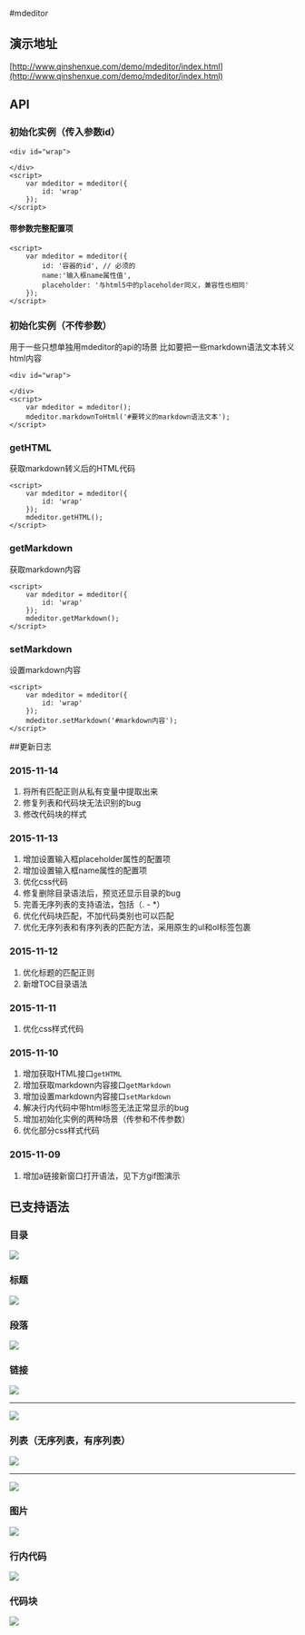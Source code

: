 #mdeditor
## 演示地址
[http://www.qinshenxue.com/demo/mdeditor/index.html](http://www.qinshenxue.com/demo/mdeditor/index.html)
## API

### 初始化实例（传入参数id）
```
<div id="wrap">

</div>
<script>
    var mdeditor = mdeditor({
        id: 'wrap'
    });
</script>
```
#### 带参数完整配置项

```
<script>
    var mdeditor = mdeditor({
        id: '容器的id', // 必须的
        name:'输入框name属性值',
        placeholder: '与html5中的placeholder同义，兼容性也相同'
    });
</script>
```

### 初始化实例（不传参数）
用于一些只想单独用mdeditor的api的场景
比如要把一些markdown语法文本转义html内容

```
<div id="wrap">

</div>
<script>
    var mdeditor = mdeditor();
    mdeditor.markdownToHtml('#要转义的markdown语法文本');
</script>
```


### getHTML
获取markdown转义后的HTML代码
```
<script>
    var mdeditor = mdeditor({
        id: 'wrap'
    });
    mdeditor.getHTML();
</script>
```

### getMarkdown
获取markdown内容
```
<script>
    var mdeditor = mdeditor({
        id: 'wrap'
    });
    mdeditor.getMarkdown();
</script>
```
### setMarkdown
设置markdown内容
```
<script>
    var mdeditor = mdeditor({
        id: 'wrap'
    });
    mdeditor.setMarkdown('#markdown内容');
</script>
```





##更新日志

### 2015-11-14
1. 将所有匹配正则从私有变量中提取出来
2. 修复列表和代码块无法识别的bug
3. 修改代码块的样式


### 2015-11-13
1. 增加设置输入框placeholder属性的配置项
2. 增加设置输入框name属性的配置项
3. 优化css代码
4. 修复删除目录语法后，预览还显示目录的bug
5. 完善无序列表的支持语法，包括（. - *）
6. 优化代码块匹配，不加代码类别也可以匹配
7. 优化无序列表和有序列表的匹配方法，采用原生的ul和ol标签包裹

### 2015-11-12
1. 优化标题的匹配正则
2. 新增TOC目录语法

### 2015-11-11
1. 优化css样式代码

### 2015-11-10
1. 增加获取HTML接口`getHTML`
2. 增加获取markdown内容接口`getMarkdown`
3. 增加设置markdown内容接口`setMarkdown`
4. 解决行内代码中带html标签无法正常显示的bug
5. 增加初始化实例的两种场景（传参和不传参数）
6. 优化部分css样式代码

### 2015-11-09
1. 增加a链接新窗口打开语法，见下方gif图演示




## 已支持语法
### 目录
![](readme/toc.gif)

### 标题
![](readme/h16.gif)
### 段落
![](readme/p.gif)
### 链接
![](readme/a.gif)
*****
![](readme/a_blank.gif)
### 列表（无序列表，有序列表）
![](readme/ul.gif)
*****
![](readme/ol.gif)
### 图片
![](readme/img.gif)
### 行内代码
![](readme/inlinecode.gif)
### 代码块
![](readme/code.gif)